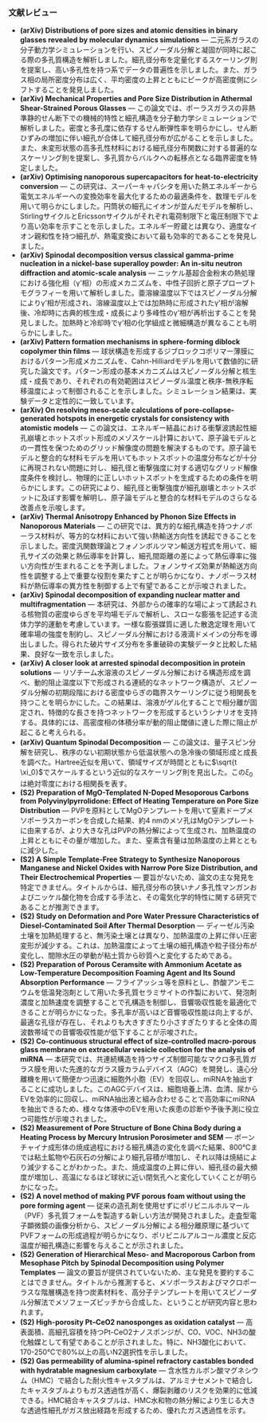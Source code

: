 ### 文献レビュー
- **(arXiv) Distributions of pore sizes and atomic densities in binary glasses revealed by molecular dynamics simulations** — 二元系ガラスの分子動力学シミュレーションを行い、スピノーダル分解と凝固が同時に起こる際の多孔質構造を解析しました。細孔径分布を定量化するスケーリング則を提案し、高い多孔性を持つ系でデータの普遍性を示しました。また、ガラス相の局所密度分布は広く、平均密度の上昇とともにピークが高密度側にシフトすることを発見しました。
- **(arXiv) Mechanical Properties and Pore Size Distribution in Athermal Shear-Strained Porous Glasses** — この論文では、ポーラスガラスの非熱準静的せん断下での機械的特性と細孔構造を分子動力学シミュレーションで解析しました。密度と多孔度に依存するせん断弾性率を明らかにし、せん断ひずみの増加に伴い細孔が合体して細孔径分布が広がることを示しました。また、未変形状態の高多孔性材料における細孔径分布関数に対する普遍的なスケーリング則を提案し、多孔質からバルクへの転移点となる臨界密度を特定しました。
- **(arXiv) Optimising nanoporous supercapacitors for heat-to-electricity conversion** — この研究は、スーパーキャパシタを用いた熱エネルギーから電気エネルギーへの変換効率を最大化するための最適条件を、数理モデルを用いて明らかにしました。円筒状の細孔にイオンが並んだモデルを解析し、StirlingサイクルとEricssonサイクルがそれぞれ電荷制限下と電圧制限下でより高い効率を示すことを示しました。エネルギー貯蔵とは異なり、適度なイオン親和性を持つ細孔が、熱電変換において最も効率的であることを発見しました。
- **(arXiv) Spinodal decomposition versus classical gamma-prime nucleation in a nickel-base superalloy powder: An in-situ neutron diffraction and atomic-scale analysis** — ニッケル基超合金粉末の熱処理における強化相（γ'相）の形成メカニズムを、中性子回折と原子プローブトモグラフィーを用いて解析しました。亜溶線温度以下ではスピノーダル分解によりγ'相が形成され、溶線温度以上では加熱時に形成されたγ'相が溶解後、冷却時に古典的核生成・成長により多峰性のγ'相が再析出することを発見しました。加熱時と冷却時でγ'相の化学組成と微細構造が異なることも明らかにしました。
- **(arXiv) Pattern formation mechanisms in sphere-forming diblock copolymer thin films** — 球状構造を形成するジブロックコポリマー薄膜におけるパターン形成メカニズムを、Cahn-Hilliardモデルを用いて数値的に研究した論文です。パターン形成の基本メカニズムはスピノーダル分解と核生成・成長であり、それぞれの有効範囲はスピノーダル温度と秩序-無秩序転移温度によって制御されることを示しました。シミュレーション結果は、実験データと定性的に一致しています。
- **(arXiv) On resolving meso-scale calculations of pore-collapse-generated hotspots in energetic crystals for consistency with atomistic models** — この論文は、エネルギー結晶における衝撃波誘起性細孔崩壊とホットスポット形成のメゾスケール計算において、原子論モデルとの一貫性を保つためのグリッド解像度の問題を解決するものです。原子論モデルと整合的な材料モデルを用いてもホットスポットの温度分布などが十分に再現されない問題に対し、細孔径と衝撃強度に対する適切なグリッド解像度条件を検討し、物理的に正しいホットスポットを生成するための条件を明らかにします。この研究により、細孔径と衝撃強度が細孔崩壊とホットスポットに及ぼす影響を解明し、原子論モデルと整合的な材料モデルのさらなる改善点を示唆します。
- **(arXiv) Thermal Anisotropy Enhanced by Phonon Size Effects in Nanoporous Materials** — この研究では、異方的な細孔構造を持つナノポーラス材料が、等方的な材料において強い熱輸送方向性を誘起できることを示しました。密度汎関数理論とフォノンボルツマン輸送方程式を用いて、細孔サイズの効果と熱伝導率を計算し、細孔間距離の差によって熱伝導率に強い方向性が生まれることを予測しました。フォノンサイズ効果が熱輸送方向性を調整する上で重要な役割を果たすことが明らかになり、ナノポーラス材料が熱伝導率の異方性を制御する上で有望であることが示唆されました。
- **(arXiv) Spinodal decomposition of expanding nuclear matter and multifragmentation** — 本研究は、外部からの確率的な場によって誘起される核物質の密度ゆらぎを平均場モデルで解析し、スローな膨張を記述する流体力学的運動を考慮しています。一様な膨張媒質に適した散逸定理を用いて確率場の強度を制約し、スピノーダル分解における液滴ドメインの分布を導出しました。得られた破片サイズ分布を多重破砕の実験データと比較した結果、良好な一致を示しました。
- **(arXiv) A closer look at arrested spinodal decomposition in protein solutions** — リゾチーム水溶液のスピノーダル分解における構造形成を調べ、動的阻止温度以下で形成される連続的なネットワーク構造が、スピノーダル分解の初期段階における密度ゆらぎの臨界スケーリングに従う相関長を持つことを明らかにした。この結果は、溶液がゲル化することで相分離が固定され、特徴的な長さを持つネットワークを形成するというシナリオを支持する。具体的には、高密度相の体積分率が動的阻止閾値に達した際に阻止が起こると考えられる。
- **(arXiv) Quantum Spinodal Decomposition** — この論文は、量子スピン分解を研究し、秩序のない初期状態から低温状態への急冷後の領域形成と成長を調べた。Hartree近似を用いて、領域サイズが時間とともに$\sqrt{t \xi_0}$でスケールするという近似的なスケーリング則を見出した。この$\xi_0$は絶対零度における相関長を表す。
- **(S2) Preparation of MgO-Templated N-Doped Mesoporous Carbons from Polyvinylpyrrolidone: Effect of Heating Temperature on Pore Size Distribution** — PVPを原料としてMgOテンプレートを用いて窒素ドープメソポーラスカーボンを合成した結果、約4 nmのメソ孔はMgOテンプレートに由来するが、より大きな孔はPVPの熱分解によって生成され、加熱温度の上昇とともにその量が増加した。また、窒素含有量は加熱温度の上昇とともに減少した。
- **(S2) A Simple Template‐Free Strategy to Synthesize Nanoporous Manganese and Nickel Oxides with Narrow Pore Size Distribution, and Their Electrochemical Properties** — 要旨がないため、論文の主な発見を特定できません。タイトルからは、細孔径分布の狭いナノ多孔性マンガンおよびニッケル酸化物を合成する手法と、その電気化学的特性に関する研究であることが推測できます。
- **(S2) Study on Deformation and Pore Water Pressure Characteristics of Diesel-Contaminated Soil After Thermal Desorption** — ディーゼル汚染土壌を加熱処理すると、無汚染土壌とは異なり、加熱温度の上昇に伴い圧密変形が減少する。これは、加熱温度によって土壌の細孔構造や粒子径分布が変化し、間隙水圧の挙動が粘土質から砂質へと変化するためである。
- **(S2) Preparation of Porous Ceramsite with Ammonium Acetate as Low-Temperature Decomposition Foaming Agent and Its Sound Absorption Performance** — フライアッシュ等を原料とし、酢酸アンモニウムを低温発泡剤として用いた多孔質セラミサイトの作製において、発泡剤濃度と加熱速度を調整することで孔構造を制御し、音響吸収性能を最適化できることが明らかになった。多孔率が高いほど音響吸収性能は向上するが、最適な孔径が存在し、それよりも大きすぎたり小さすぎたりすると全体の周波数帯域での音響吸収性能が低下することが示唆された。
- **(S2) Co-continuous structural effect of size-controlled macro-porous glass membrane on extracellular vesicle collection for the analysis of miRNA** — 本研究では、共連続構造を持つサイズ制御可能なマクロ多孔質ガラス膜を用いた先進的なガラス膜カラムデバイス（AGC）を開発し、遠心分離機を用いて簡便かつ迅速に細胞外小胞（EV）を回収し、miRNAを抽出することに成功しました。このAGCデバイスは、細胞培養上清、血清、尿からEVを効率的に回収し、miRNA抽出液と組み合わせることで高効率にmiRNAを抽出できるため、様々な体液中のEVを用いた疾患の診断や予後予測に役立つ可能性が示唆されました。
- **(S2) Measurement of Pore Structure of Bone China Body during a Heating Process by Mercury Intrusion Porosimeter and SEM** — ボーンチャイナ成形体の焼成過程における細孔構造の変化を調べた結果、800℃までは粘土鉱物や石灰石の分解により細孔容積が増加し、それ以降は焼結により減少することがわかった。また、焼成温度の上昇に伴い、細孔径の最大頻度が増加し、高温になるほど球状に近い閉気孔へと変化していくことが明らかになった。
- **(S2) A novel method of making PVF porous foam without using the pore forming agent** — 従来の造孔剤を使用せずにポリビニルホルマール（PVF）多孔質フォームを製造する新しい方法が開発されました。走査型電子顕微鏡の画像分析から、スピノーダル分解による相分離原理に基づいてPVFフォームの形成過程が明らかになり、ポリビニルアルコール濃度と反応温度が細孔構造に影響を与えることが示されました。
- **(S2) Generation of Hierarchical Meso‐ and Macroporous Carbon from Mesophase Pitch by Spinodal Decomposition using Polymer Templates** — 論文の要旨が提供されていないため、主な発見を要約することはできません。タイトルから推測すると、メソポーラスおよびマクロポーラスな階層構造を持つ炭素材料を、高分子テンプレートを用いてスピノーダル分解法でメソフェーズピッチから合成した、ということが研究内容と思われます。
- **(S2) High-porosity Pt–CeO2 nanosponges as oxidation catalyst** — 高表面積、高細孔容積を持つPt-CeO2ナノスポンジが、CO、VOC、NH3の酸化触媒として有望であることが示されました。特に、NH3酸化において、170-250℃で80%以上の高いN2選択性を示しました。
- **(S2) Gas permeability of alumina‐spinel refractory castables bonded with hydratable magnesium carboxylate** — 含水性カルボン酸マグネシウム（HMC）で結合した耐火性キャスタブルは、アルミナセメントで結合したキャスタブルよりもガス透過性が高く、爆裂剥離のリスクを効果的に低減できる。HMC結合キャスタブルは、HMC水和物の熱分解により生じる大きな透過性細孔がガス放出経路を形成するため、優れたガス透過性を示す。